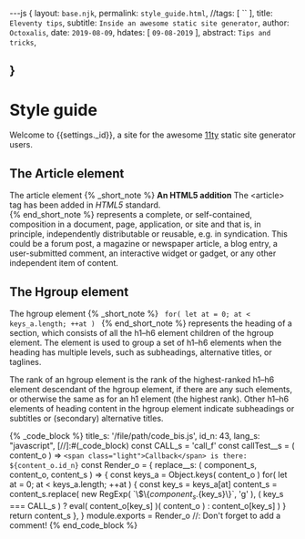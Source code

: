 ---js
{
  layout:    `base.njk`,
  permalink: `style_guide.html`,
  //tags:      [ `` ],
  title:     `Eleventy tips`,
  subtitle:  `Inside an awesome static site generator`,
  author:    `Octoxalis`,
  date:      `2019-08-09`,
  hdates:     [ `09-08-2019` ],
  abstract:  `Tips and tricks`,
  
}
---
[comment]: # (======== Post ========)

# Style guide

Welcome to {{settings._id}}, a site for the awesome [11ty] static site generator users.

## The Article element

The article element
{% _short_note %}
__An HTML5 addition__
<u></u>
The &lt;article&gt; tag has been added in *HTML5* standard.
__<br>__
{% end_short_note %}
represents a complete, or self-contained, composition in a document, page, application, or site and that is, in principle, independently distributable or reusable, e.g. in syndication. This could be a forum post, a magazine or newspaper article, a blog entry, a user-submitted comment, an interactive widget or gadget, or any other independent item of content.

##  The Hgroup element

The hgroup element
{% _short_note %}
<code>
for( let at = 0; at < keys_a.length; ++at )
</code>
{% end_short_note %}
represents the heading of a section, which consists of all the h1–h6 element children of the hgroup element. The element is used to group a set of h1–h6 elements when the heading has multiple levels, such as subheadings, alternative titles, or taglines.

The rank of an hgroup element is the rank of the highest-ranked h1–h6 element descendant of the hgroup element, if there are any such elements, or otherwise the same as for an h1 element (the highest rank). Other h1–h6 elements of heading content in the hgroup element indicate subheadings or subtitles or (secondary) alternative titles.

{% _code_block %}
    title_s: '/file/path/code_bis.js',
    id_n: 43,
    lang_s: "javascript",
[//]:#(_code_block)
const CALL_s = 'call_f'
const callTest__s = ( content_o ) => `<span class="light">Callback</span> is there: ${content_o.id_n}`
const Render_o =
{
  replace__s: ( component_s, content_o, content_s ) =>
  {
    const keys_a = Object.keys( content_o )
    for( let at = 0; at < keys_a.length; ++at )
    {
      const key_s = keys_a[at]
      content_s = content_s.replace( new RegExp( \`\\$\\{${component_s}.${key_s}\\}\`, 'g' ),
      ( key_s === CALL_s ) ? eval( content_o[key_s] )( content_o ) : content_o[key_s] )
    }
    return content_s
  },
}
module.exports = Render_o    //: Don't forget to add a comment!
{% end_code_block %}

[comment]: # (======== Links ========)

[11ty]: https://11ty.io
